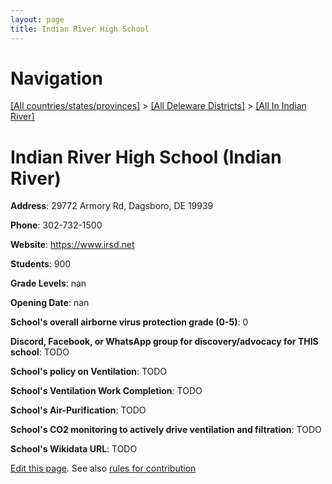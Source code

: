 ```yaml
---
layout: page
title: Indian River High School
---
```

# Navigation

[[All countries/states/provinces]](../../..) > [[All Deleware Districts]](../..) > [[All In Indian River]](..)

# Indian River High School (Indian River)

**Address**: 29772 Armory Rd, Dagsboro, DE 19939

**Phone**: 302-732-1500

**Website**: <https://www.irsd.net>

**Students**: 900

**Grade Levels**: nan

**Opening Date**: nan

**School's overall airborne virus protection grade (0-5)**: 0

**Discord, Facebook, or WhatsApp group for discovery/advocacy for THIS school**: TODO

**School's policy on Ventilation**: TODO

**School's Ventilation Work Completion**: TODO

**School's Air-Purification**: TODO

**School's CO2 monitoring to actively drive ventilation and filtration**: TODO

**School's Wikidata URL**: TODO


[Edit this page](https://github.com/ventilate-schools/DE/edit/main/./Indian_River/Indian_River_High_School.md). See also [rules for contribution](../../../contribution-rules/)